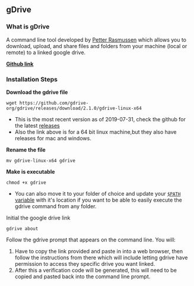 ## gDrive

### What is gDrive
A command line tool developed by [Petter Rasmussen](https://github.com/prasmussen) which allows you to download, upload, and share files and folders from your machine (local or remote) to a linked google drive.

[**Github link**](https://github.com/gdrive-org/gdrive)

### Installation Steps

**Download the gdrive file**
```
wget https://github.com/gdrive-org/gdrive/releases/download/2.1.0/gdrive-linux-x64
```
* This is the most recent version as of 2019-07-31, check the github for the latest [releases](https://github.com/gdrive-org/gdrive/releases)
* Also the link above is for a 64 bit linux machine,but they also have releases for mac and windows.

**Rename the file**
```
mv gdrive-linux-x64 gdrive
```

**Make is executable**
```
chmod +x gdrive
```
* You can also move it to your folder of choice and update your [`$PATH` variable]() with it's location if you want to be able to easily execute the gdrive command from any folder.

Initial the google drive link
```
gdrive about
```

Follow the gdrive prompt that appears on the command line. You will:
1) Have to copy the link provided and paste in into a web browser, then follow the instructions from there which will include letting gdrive have permission to access they specific drive you want linked.
2) After this a verification code will be generated, this will need to be copied and pasted back into the command line prompt.





